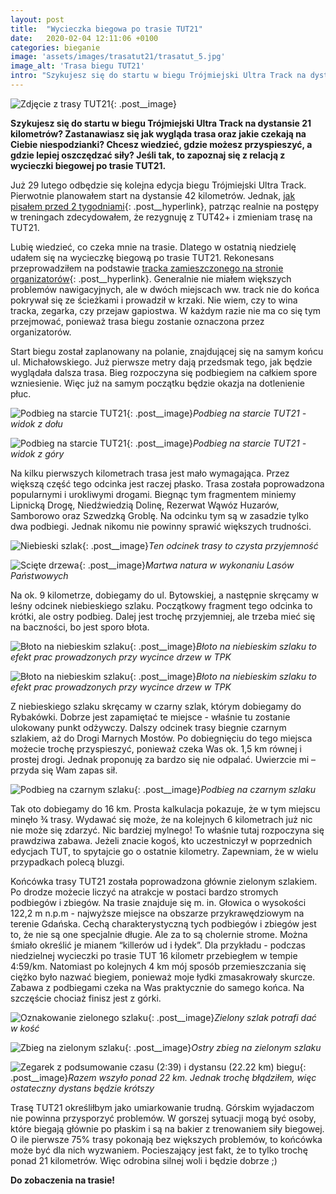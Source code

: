 ```yaml
---
layout: post
title:  "Wycieczka biegowa po trasie TUT21"
date:   2020-02-04 12:11:06 +0100
categories: bieganie
image: 'assets/images/trasatut21/trasatut_5.jpg'
image_alt: 'Trasa biegu TUT21'
intro: "Szykujesz się do startu w biegu Trójmiejski Ultra Track na dystansie 21 kilometrów? Zastanawiasz się jak wygląda trasa oraz jakie czekają na Ciebie niespodzianki? Chcesz wiedzieć, gdzie możesz przyspieszyć, a gdzie lepiej oszczędzać siły? Jeśli tak, to zapoznaj się z relacją z wycieczki biegowej po trasie TUT21."
---
```


![Zdjęcie z trasy TUT21](/assets/images/trasatut21/trasatut_5.jpg){: .post__image}

**Szykujesz się do startu w biegu Trójmiejski Ultra Track na dystansie 21 kilometrów? Zastanawiasz się jak wygląda trasa oraz jakie czekają na Ciebie niespodzianki? Chcesz wiedzieć, gdzie możesz przyspieszyć, a gdzie lepiej oszczędzać siły? Jeśli tak, to zapoznaj się z relacją z wycieczki biegowej po trasie TUT21.**

Już 29 lutego odbędzie się kolejna edycja biegu Trójmiejski Ultra Track. Pierwotnie planowałem start na dystansie 42 kilometrów. Jednak, [jak pisałem przed 2 tygodniami](/25km-po-tpk/){: .post__hyperlink}, patrząc realnie na postępy w treningach zdecydowałem, że rezygnuję z TUT42+ i zmieniam trasę na TUT21.  

Lubię wiedzieć, co czeka mnie na trasie. Dlatego w ostatnią niedzielę udałem się na wycieczkę biegową po trasie TUT21. Rekonesans przeprowadziłem na podstawie [tracka zamieszczonego na stronie organizatorów](http://tutrail.pl/trasy-x/21){: .post__hyperlink}. Generalnie nie miałem większych problemów nawigacyjnych, ale w dwóch miejscach ww. track nie do końca pokrywał się ze ścieżkami i prowadził w krzaki. Nie wiem, czy to wina tracka, zegarka, czy przejaw gapiostwa. W każdym razie nie ma co się tym przejmować, ponieważ trasa biegu zostanie oznaczona przez organizatorów. 

Start biegu został zaplanowany na polanie, znajdującej się na samym końcu ul.  Michałowskiego. Już pierwsze metry dają przedsmak tego, jak będzie wyglądała dalsza trasa. Bieg rozpoczyna się podbiegiem na całkiem spore wzniesienie. Więc już na samym początku będzie okazja na dotlenienie płuc.  

![Podbieg na starcie TUT21](/assets/images/trasatut21/trasatut_1.jpg){: .post__image}*Podbieg na starcie TUT21 - widok z dołu*

![Podbieg na starcie TUT21](/assets/images/trasatut21/trasatut_2.jpg){: .post__image}*Podbieg na starcie TUT21 - widok z góry*

Na kilku pierwszych kilometrach trasa jest mało wymagająca. Przez większą część tego odcinka jest raczej płasko. Trasa została poprowadzona popularnymi i urokliwymi drogami. Biegnąc tym fragmentem miniemy Lipnicką Drogę, Niedźwiedzią Dolinę, Rezerwat Wąwóz Huzarów, Samborowo oraz Szwedzką Groblę. Na odcinku tym są w zasadzie tylko dwa podbiegi. Jednak nikomu nie powinny sprawić większych trudności. 

![Niebieski szlak](/assets/images/trasatut21/trasatut_3.jpg){: .post__image}*Ten odcinek trasy to czysta przyjemność*

![Scięte drzewa](/assets/images/trasatut21/trasatut_4.jpg){: .post__image}*Martwa natura w wykonaniu Lasów Państwowych*

Na ok. 9 kilometrze, dobiegamy do ul. Bytowskiej, a następnie skręcamy w leśny odcinek niebieskiego szlaku. Początkowy fragment tego odcinka to krótki, ale ostry podbieg. Dalej jest trochę przyjemniej, ale trzeba mieć się na baczności, bo jest sporo błota. 

![Błoto na niebieskim szlaku](/assets/images/trasatut21/trasatut_6.jpg){: .post__image}*Błoto na niebieskim szlaku to efekt prac prowadzonych przy wycince drzew w TPK*

![Błoto na niebieskim szlaku](/assets/images/trasatut21/trasatut_7.jpg){: .post__image}*Błoto na niebieskim szlaku to efekt prac prowadzonych przy wycince drzew w TPK*

Z niebieskiego szlaku skręcamy w czarny szlak, którym dobiegamy do Rybakówki. Dobrze jest zapamiętać te miejsce - właśnie tu zostanie ulokowany punkt odżywczy. Dalszy odcinek trasy biegnie czarnym szlakiem, aż do Drogi Marnych Mostów. Po dobiegnięciu do tego miejsca możecie trochę przyspieszyć, ponieważ czeka Was ok. 1,5 km równej i prostej drogi. Jednak proponuję za bardzo się nie odpalać. Uwierzcie mi – przyda się Wam zapas sił.  

![Podbieg na czarnym szlaku](/assets/images/trasatut21/trasatut_8.jpg){: .post__image}*Podbieg na czarnym szlaku*

Tak oto dobiegamy do 16 km. Prosta kalkulacja pokazuje, że w tym miejscu minęło ¾ trasy. Wydawać się może, że na kolejnych 6 kilometrach już nic nie może się zdarzyć. Nic bardziej mylnego! To właśnie tutaj rozpoczyna się prawdziwa zabawa. Jeżeli znacie kogoś, kto uczestniczył w poprzednich edycjach TUT, to spytajcie go o ostatnie kilometry. Zapewniam, że w wielu przypadkach polecą bluzgi.  

Końcówka trasy TUT21 została poprowadzona głównie zielonym szlakiem. Po drodze możecie liczyć na atrakcje w postaci bardzo stromych podbiegów i zbiegów. Na trasie znajduje się m. in. Głowica o wysokości 122,2 m n.p.m - najwyższe miejsce na obszarze przykrawędziowym na terenie Gdańska. Cechą charakterystyczną tych podbiegów i zbiegów jest to, że nie są one specjalnie długie. Ale za to są cholernie strome. Można śmiało określić je mianem “killerów ud i łydek”. Dla przykładu - podczas niedzielnej wycieczki po trasie TUT 16 kilometr przebiegłem w tempie 4:59/km. Natomiast po kolejnych 4 km mój sposób przemieszczania się ciężko było nazwać biegiem, ponieważ moje łydki zmasakrowały skurcze. Zabawa z podbiegami czeka na Was praktycznie do samego końca. Na szczęście chociaż finisz jest z górki. 

![Oznakowanie zielonego szlaku](/assets/images/trasatut21/trasatut_9.jpg){: .post__image}*Zielony szlak potrafi dać w kość*

![Zbieg na zielonym szlaku](/assets/images/trasatut21/trasatut_10.jpg){: .post__image}*Ostry zbieg na zielonym szlaku*

![Zegarek z podsumowanie czasu (2:39) i dystansu (22.22 km) biegu](/assets/images/trasatut21/trasatut_11.jpg){: .post__image}*Razem wszyło ponad 22 km. Jednak trochę błądziłem, więc ostateczny dystans będzie krótszy*

Trasę TUT21 określiłbym jako umiarkowanie trudną. Górskim wyjadaczom nie powinna przysporzyć problemów. W gorszej sytuacji mogą być osoby, które biegają głównie po płaskim i są na bakier z trenowaniem siły biegowej. O ile pierwsze 75% trasy pokonają bez większych problemów, to końcówka może być dla nich wyzwaniem. Pocieszający jest fakt, że to tylko trochę ponad 21 kilometrów. Więc odrobina silnej woli i będzie dobrze ;) 

**Do zobaczenia na trasie!**

 









